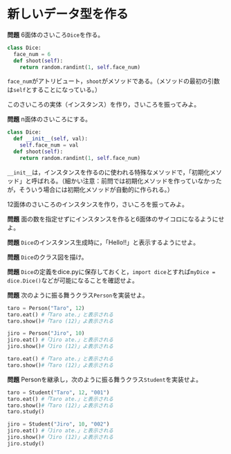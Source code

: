 # 新しいデータ型を作る

**問題** 6面体のさいころ`Dice`を作る。

```python
class Dice:
  face_num = 6
  def shoot(self):
    return random.randint(1, self.face_num)

```

`face_num`がアトリビュート，`shoot`がメソッドである。（メソッドの最初の引数は`self`とすることになっている。）

このさいころの実体（インスタンス）を作り，さいころを振ってみよ。

**問題** n面体のさいころにする。

```python
class Dice:
  def __init__(self, val):
    self.face_num = val
  def shoot(self):
    return random.randint(1, self.face_num)

```

`__init__`は，インスタンスを作るのに使われる特殊なメソッドで，「初期化メソッド」と呼ばれる。（細かい注意：前問では初期化メソッドを作っていなかったが，そういう場合には初期化メソッドが自動的に作られる。）

12面体のさいころのインスタンスを作り，さいころを振ってみよ。

**問題** 面の数を指定せずにインスタンスを作ると6面体のサイコロになるようにせよ。

**問題** `Dice`のインスタンス生成時に，「Hello!!」と表示するようにせよ。

**問題** `Dice`のクラス図を描け。

**問題** `Dice`の定義をdice.pyに保存しておくと，`import dice`とすれば`myDice = dice.Dice()`などが可能になることを確認せよ。

**問題** 次のように振る舞うクラス`Person`を実装せよ。

```python
taro = Person("Taro", 12)
taro.eat() #「Taro ate.」と表示される
taro.show()#「Taro (12)」よ表示される

jiro = Person("Jiro", 10)
jiro.eat() #「Jiro ate.」と表示される
jiro.show()#「Jiro (12)」よ表示される

taro.eat() #「Taro ate.」と表示される
taro.show()#「Taro (12)」よ表示される
```

**問題** Personを継承し，次のように振る舞うクラス`Student`を実装せよ。

```python
taro = Student("Taro", 12, "001")
taro.eat() #「Taro ate.」と表示される
taro.show()#「Taro (12)」よ表示される
taro.study()

jiro = Student("Jiro", 10, "002")
jiro.eat() #「Jiro ate.」と表示される
jiro.show()#「Jiro (12)」よ表示される
jiro.study()
```